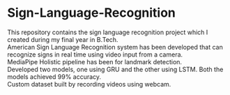 # Sign-Language-Recognition
This repository contains the sign language recognition project which I created during my final year in B.Tech.\
American Sign Language Recognition system has been developed that can recognize signs in real time using video input from a camera. \
MediaPipe Holistic pipeline has been for landmark detection.\
Developed two models, one using GRU and the other using LSTM. Both the models achieved 99% accuracy.\
Custom dataset built by recording videos using webcam.
